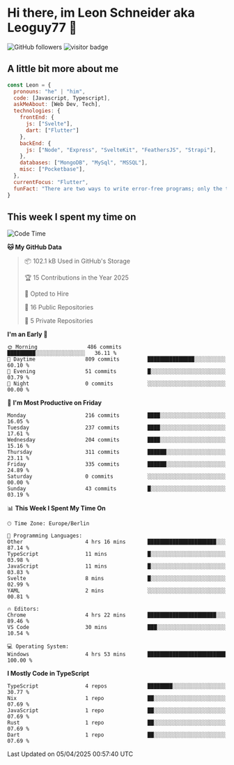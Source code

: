 # Hi there, im Leon Schneider aka Leoguy77 👋

![GitHub followers](https://img.shields.io/github/followers/leoguy77.svg?style=social&label=Followers) ![visitor badge](https://vbr.nathanchung.dev/badge?page_id=Leoguy77)

## A little bit more about me

```javascript
const Leon = {
  pronouns: "he" | "him",
  code: [Javascript, Typescript],
  askMeAbout: [Web Dev, Tech],
  technologies: {
    frontEnd: {
      js: ["Svelte"],
      dart: ["Flutter"]
    },
    backEnd: {
      js: ["Node", "Express", "SvelteKit", "FeathersJS", "Strapi"],
    },
    databases: ["MongoDB", "MySql", "MSSQL"],
    misc: ["Pocketbase"],
  },
  currentFocus: "Flutter",
  funFact: "There are two ways to write error-free programs; only the third one works"
}
```

## This week I spent my time on

<!--START_SECTION:waka-->
![Code Time](http://img.shields.io/badge/Code%20Time-477%20hrs%2047%20mins-blue)

**🐱 My GitHub Data** 

> 📦 102.1 kB Used in GitHub's Storage 
 > 
> 🏆 15 Contributions in the Year 2025
 > 
> 💼 Opted to Hire
 > 
> 📜 16 Public Repositories 
 > 
> 🔑 5 Private Repositories 
 > 
**I'm an Early 🐤** 

```text
🌞 Morning                486 commits         █████████░░░░░░░░░░░░░░░░   36.11 % 
🌆 Daytime                809 commits         ███████████████░░░░░░░░░░   60.10 % 
🌃 Evening                51 commits          █░░░░░░░░░░░░░░░░░░░░░░░░   03.79 % 
🌙 Night                  0 commits           ░░░░░░░░░░░░░░░░░░░░░░░░░   00.00 % 
```
📅 **I'm Most Productive on Friday** 

```text
Monday                   216 commits         ████░░░░░░░░░░░░░░░░░░░░░   16.05 % 
Tuesday                  237 commits         ████░░░░░░░░░░░░░░░░░░░░░   17.61 % 
Wednesday                204 commits         ████░░░░░░░░░░░░░░░░░░░░░   15.16 % 
Thursday                 311 commits         ██████░░░░░░░░░░░░░░░░░░░   23.11 % 
Friday                   335 commits         ██████░░░░░░░░░░░░░░░░░░░   24.89 % 
Saturday                 0 commits           ░░░░░░░░░░░░░░░░░░░░░░░░░   00.00 % 
Sunday                   43 commits          █░░░░░░░░░░░░░░░░░░░░░░░░   03.19 % 
```


📊 **This Week I Spent My Time On** 

```text
🕑︎ Time Zone: Europe/Berlin

💬 Programming Languages: 
Other                    4 hrs 16 mins       ██████████████████████░░░   87.14 % 
TypeScript               11 mins             █░░░░░░░░░░░░░░░░░░░░░░░░   03.98 % 
JavaScript               11 mins             █░░░░░░░░░░░░░░░░░░░░░░░░   03.83 % 
Svelte                   8 mins              █░░░░░░░░░░░░░░░░░░░░░░░░   02.99 % 
YAML                     2 mins              ░░░░░░░░░░░░░░░░░░░░░░░░░   00.81 % 

🔥 Editors: 
Chrome                   4 hrs 22 mins       ██████████████████████░░░   89.46 % 
VS Code                  30 mins             ███░░░░░░░░░░░░░░░░░░░░░░   10.54 % 

💻 Operating System: 
Windows                  4 hrs 53 mins       █████████████████████████   100.00 % 
```

**I Mostly Code in TypeScript** 

```text
TypeScript               4 repos             ████████░░░░░░░░░░░░░░░░░   30.77 % 
Nix                      1 repo              ██░░░░░░░░░░░░░░░░░░░░░░░   07.69 % 
JavaScript               1 repo              ██░░░░░░░░░░░░░░░░░░░░░░░   07.69 % 
Rust                     1 repo              ██░░░░░░░░░░░░░░░░░░░░░░░   07.69 % 
Dart                     1 repo              ██░░░░░░░░░░░░░░░░░░░░░░░   07.69 % 
```




 Last Updated on 05/04/2025 00:57:40 UTC
<!--END_SECTION:waka-->
